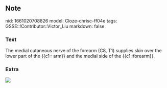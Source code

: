 ## Note
nid: 1661020708826
model: Cloze-chrisc-ff04e
tags: GSSE::!Contributor::Victor_Liu
markdown: false

### Text
The medial cutaneous nerve of the forearm (C8, T1) <span style= 
"color: var(--field-fg);">supplies skin over the</span> lower part
of the <span style="color: var(--field-fg);">{{c1:: arm}} and the
medial side of the</span> {{c1::forearm<span style="color: 
 var(--field-fg);">}}.</span>

### Extra
<img src="1200px-Gray812and814.svg.png">

